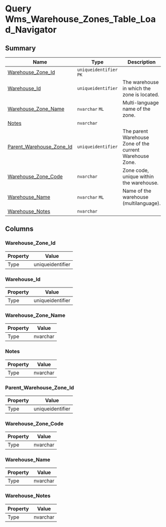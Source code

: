 # Query Wms_Warehouse_Zones_Table_Load_Navigator


## Summary

| Name | Type | Description |
| - | - | --- |
|[Warehouse_Zone_Id](#warehouse_zone_id)|`uniqueidentifier` `PK`||
|[Warehouse_Id](#warehouse_id)|`uniqueidentifier` |The warehouse in which the zone is located.|
|[Warehouse_Zone_Name](#warehouse_zone_name)|`nvarchar` `ML`|Multi-language name of the zone.|
|[Notes](#notes)|`nvarchar` ||
|[Parent_Warehouse_Zone_Id](#parent_warehouse_zone_id)|`uniqueidentifier` |The parent Warehouse Zone of the current Warehouse Zone.|
|[Warehouse_Zone_Code](#warehouse_zone_code)|`nvarchar` |Zone code, unique within the warehouse.|
|[Warehouse_Name](#warehouse_name)|`nvarchar` `ML`|Name of the warehouse (multilanguage).|
|[Warehouse_Notes](#warehouse_notes)|`nvarchar` ||

## Columns

### Warehouse_Zone_Id

| Property | Value |
| - | - |
|Type|uniqueidentifier|

### Warehouse_Id

| Property | Value |
| - | - |
|Type|uniqueidentifier|

### Warehouse_Zone_Name

| Property | Value |
| - | - |
|Type|nvarchar|

### Notes

| Property | Value |
| - | - |
|Type|nvarchar|

### Parent_Warehouse_Zone_Id

| Property | Value |
| - | - |
|Type|uniqueidentifier|

### Warehouse_Zone_Code

| Property | Value |
| - | - |
|Type|nvarchar|

### Warehouse_Name

| Property | Value |
| - | - |
|Type|nvarchar|

### Warehouse_Notes

| Property | Value |
| - | - |
|Type|nvarchar|


